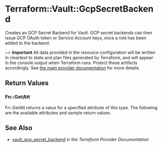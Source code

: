 # Terraform::Vault::GcpSecretBackend

Creates an GCP Secret Backend for Vault. GCP secret backends can then issue GCP
OAuth token or Service Account keys, once a role has been added to the backend.

~> **Important** All data provided in the resource configuration will be
written in cleartext to state and plan files generated by Terraform, and
will appear in the console output when Terraform runs. Protect these
artifacts accordingly. See
[the main provider documentation](../index.html)
for more details.

## Return Values

### Fn::GetAtt

Fn::GetAtt returns a value for a specified attribute of this type. The following are the available attributes and sample return values.

## See Also

* [vault_gcp_secret_backend](https://www.terraform.io/docs/providers/vault/r/gcp_secret_backend.html) in the _Terraform Provider Documentation_